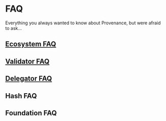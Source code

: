 # FAQ

Everything you always wanted to know about Provenance, but were afraid to ask…

## [Ecosystem FAQ](ecosystem-faq.md)

## [Validator FAQ](validator-faq.md)

## [Delegator FAQ](delegator-faq.md)

## Hash FAQ

## Foundation FAQ



## 



